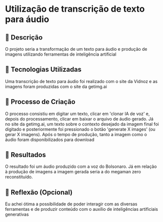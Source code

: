 # Utilização de transcrição de texto para áudio

## 📒 Descrição
O projeto seria a transformação de um texto para áudio e produção de imagens utilizando ferramentas de inteligência artificial

## 🤖 Tecnologias Utilizadas
Uma transcrição de texto para áudio foi realizado com o site da Vidnoz e as imagens foram produzidas com o site da getimg.ai

## 🧐 Processo de Criação
O processo consistiu em digitar um texto, clicar em 'clonar IA de voz' e, depois do processamento, clicar em baixar o arquivo de áudio gerado. Já no site da getimg.ai, um texto sobre o contexto desejado da imagem final foi digitado e posteriormente foi pressionado o botão 'generate X images' (ou gerar X imagens). Após o tempo de produção, tanto a imagem como o áudio foram disponibilizados para download

## 🚀 Resultados
O resultado foi um áudio produzido com a voz do Bolsonaro. Já em relação à produção de imagens a imagem gerada seria a do megaman zero reconstituído.

## 💭 Reflexão (Opcional)
Eu achei ótima a possibilidade de poder interagir com as diversas ferramentas e de produzir conteúdo com o auxílio de inteligências artificiais generativas
